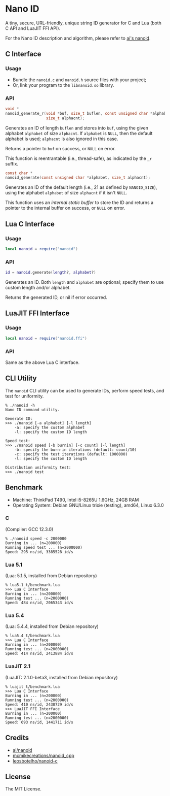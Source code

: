 Nano ID
=======

A tiny, secure, URL-friendly, unique string ID generator for C and Lua
(both C API and LuaJIT FFI API).

For the Nano ID description and algorithm, please refer to
[ai's nanoid](https://github.com/ai/nanoid).

C Interface
-----------
### Usage
- Bundle the `nanoid.c` and `nanoid.h` source files with your project;
- Or, link your program to the `libnanoid.so` library.

### API
```c
void *
nanoid_generate_r(void *buf, size_t buflen, const unsigned char *alphabet,
                  size_t alphacnt);
```

Generates an ID of length `buflen` and stores into `buf`, using the given
alphabet `alphabet` of size `alphacnt`.  If `alphabet` is `NULL`, then the
default alphabet is used; `alphacnt` is also ignored in this case.

Returns a pointer to `buf` on success, or `NULL` on error.

This function is reentrantable (i.e., thread-safe), as indicated by the `_r`
suffix.

```c
const char *
nanoid_generate(const unsigned char *alphabet, size_t alphacnt);
```

Generates an ID of the default length (i.e., 21 as defined by `NANOID_SIZE`),
using the alphabet `alphabet` of size `alphacnt` if it isn't `NULL`.

This function uses an *internal static buffer* to store the ID and returns a
pointer to the internal buffer on success, or `NULL` on error.

Lua C Interface
---------------
### Usage
```lua
local nanoid = require("nanoid")
```

### API
```lua
id = nanoid.generate(length?, alphabet?)
```

Generates an ID.  Both `length` and `alphabet` are optional; specify them to
use custom length and/or alphabet.

Returns the generated ID, or nil if error occurred.

LuaJIT FFI Interface
--------------------
### Usage
```lua
local nanoid = require("nanoid.ffi")
```

### API
Same as the above Lua C interface.

CLI Utility
-----------
The `nanoid` CLI utility can be used to generate IDs, perform speed tests,
and test for uniformity.

```
% ./nanoid -h
Nano ID command utility.

Generate ID:
>>> ./nanoid [-a alphabet] [-l length]
    -a: specify the custom alphabet
    -l: specify the custom ID length

Speed test:
>>> ./nanoid speed [-b burnin] [-c count] [-l length]
    -b: specify the burn-in iterations (default: count/10)
    -c: specify the test iterations (default: 1000000)
    -l: specify the custom ID length

Distribution uniformity test:
>>> ./nanoid test
```

Benchmark
---------
* Machine: ThinkPad T490, Intel i5-8265U 1.6GHz, 24GB RAM
* Operating System: Debian GNU/Linux trixie (testing), amd64, Linux 6.3.0

### C
(Compiler: GCC 12.3.0)
```
% ./nanoid speed -c 2000000
Burning in ... (n=200000)
Running speed test ... (n=2000000)
Speed: 295 ns/id, 3385528 id/s
```

### Lua 5.1
(Lua: 5.1.5, installed from Debian repository)
```
% lua5.1 t/benchmark.lua
>>> Lua C Interface
Burning in ... (n=200000)
Running test ... (n=2000000)
Speed: 484 ns/id, 2065343 id/s
```

### Lua 5.4
(Lua: 5.4.4, installed from Debian repository)
```
% lua5.4 t/benchmark.lua
>>> Lua C Interface
Burning in ... (n=200000)
Running test ... (n=2000000)
Speed: 414 ns/id, 2413884 id/s
```

### LuaJIT 2.1
(LuaJIT: 2.1.0-beta3, installed from Debian repository)
```
% luajit t/benchmark.lua
>>> Lua C Interface
Burning in ... (n=200000)
Running test ... (n=2000000)
Speed: 410 ns/id, 2438729 id/s
>>> LuaJIT FFI Interface
Burning in ... (n=200000)
Running test ... (n=2000000)
Speed: 693 ns/id, 1441711 id/s
```

Credits
-------
* [ai/nanoid](https://github.com/ai/nanoid)
* [mcmikecreations/nanoid\_cpp](https://github.com/mcmikecreations/nanoid_cpp)
* [leosbotelho/nanoid-c](https://github.com/leosbotelho/nanoid-c)

License
-------
The MIT License.
